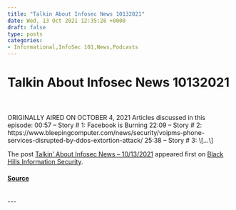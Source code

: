 ```yaml
---
title: "Talkin About Infosec News 10132021"
date: Wed, 13 Oct 2021 12:35:28 +0000
draft: false
type: posts
categories: 
- Informational,InfoSec 101,News,Podcasts
---
```

# Talkin About Infosec News 10132021

<br/>

<br/>
ORIGINALLY AIRED ON OCTOBER 4, 2021 Articles discussed in this episode: 00:57 – Story # 1: Facebook is Burning 22:09 – Story # 2: https://www.bleepingcomputer.com/news/security/voipms-phone-services-disrupted-by-ddos-extortion-attack/ 25:38 – Story # 3: \[…\]

The post [Talkin’ About Infosec News – 10/13/2021](https://www.blackhillsinfosec.com/talkin-about-infosec-news-10-13-2021/) appeared first on [Black Hills Information Security](https://www.blackhillsinfosec.com).

#### [Source](https://www.blackhillsinfosec.com/talkin-about-infosec-news-10-13-2021/)

<br/>
---

